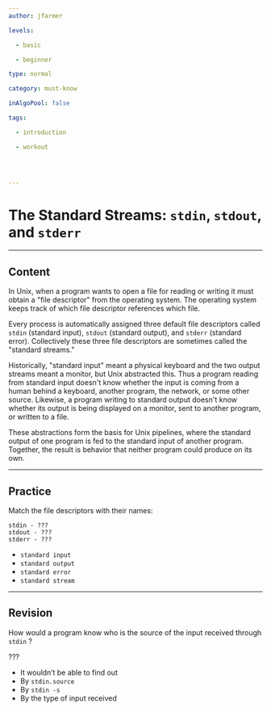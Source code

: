 ```yaml
---
author: jfarmer

levels:

  - basic

  - beginner

type: normal

category: must-know

inAlgoPool: false

tags:

  - introduction

  - workout




---
```


# The Standard Streams: `stdin`, `stdout`, and `stderr`

---
## Content

In Unix, when a program wants to open a file for reading or writing it must obtain a "file descriptor" from the operating system.  The operating system keeps track of which file descriptor references which file.

Every process is automatically assigned three default file descriptors called `stdin` (standard input), `stdout` (standard output), and `stderr` (standard error).  Collectively these three file descriptors are sometimes called the "standard streams."

Historically, "standard input" meant a physical keyboard and the two output streams meant a monitor, but Unix abstracted this.  Thus a program reading from standard input doesn't know whether the input is coming from a human behind a keyboard, another program, the network, or some other source.  Likewise, a program writing to standard output doesn't know whether its output is being displayed on a monitor, sent to another program, or written to a file.

These abstractions form the basis for Unix pipelines, where the standard output of one program is fed to the standard input of another program.  Together, the result is behavior that neither program could produce on its own.

---
## Practice

Match the file descriptors with their names:
```
stdin - ???
stdout - ???
stderr - ???
```

* `standard input`
* `standard output`
* `standard error`
* `standard stream`

---
## Revision

How would a program know who is the source of the input received through `stdin` ?

???

* It wouldn’t be able to find out
* By `stdin.source` 
* By `stdin -s` 
* By the type of input received

